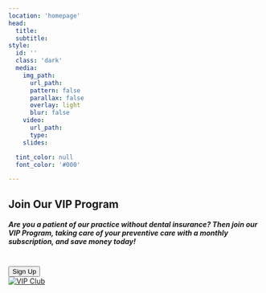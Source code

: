 ```yaml
---
location: 'homepage'
head:
  title:
  subtitle:
style:
  id: ''
  class: 'dark'
  media:
    img_path:
      url_path:
      pattern: false
      parallax: false
      overlay: light
      blur: false
    video:
      url_path:
      type:
    slides:

  tint_color: null
  font_color: '#000'

---
```



<h2 class="title text-center"><span class="underlined">Join Our VIP Program</span></h2>
<div class="row d-flex align-items-center justify-content-center">
  <div class="col-md-6 text-left">
    <h5 class="">Are you a patient of our practice without dental insurance? Then join our VIP Program, taking care of your preventive care with a monthly subscription, and save money today!</h5><br/>
    <a href="https://trails-end-dental.illumitrac.com" target="_blank"><button type="button" class="request-button light">Sign Up</button></a>
  </div>
  <div class="col-md-6">
    <link rel="stylesheet" type="text/css" href="/css/components/testimonials.css"/>
      <div id="office-slider-noslide" class="">
        <div class="">
          <a href="https://trails-end-dental.illumitrac.com" target="_blank">
            <img data-src="/images/trails-end-brochure.jpg" alt="VIP Club" style="max-height:400px;">
          </a>
        </div>
      </div>
  </div>
</div>
